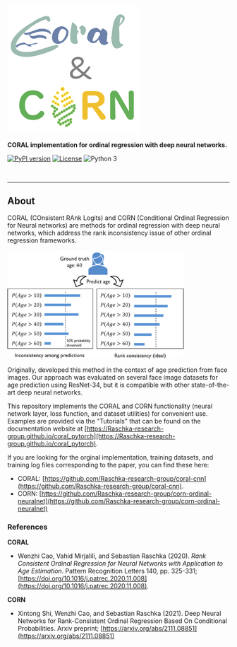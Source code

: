
<img src="./img/corn-coral-logo-alpha.png" width=300>

**CORAL implementation for ordinal regression with deep neural networks.**


[![PyPI version](https://badge.fury.io/py/coral-pytorch.svg)](https://badge.fury.io/py/coral-pytorch)
[![License](https://img.shields.io/badge/license-MIT-blue.svg)](https://github.com/rasbt/coral_pytorch/blob/master/LICENSE)
![Python 3](https://img.shields.io/badge/python-3-blue.svg)

<br>

---

## About  

CORAL (COnsistent RAnk Logits) and CORN (Conditional Ordinal Regression for Neural networks) are methods for ordinal regression with deep neural networks, which address the rank inconsistency issue of other ordinal regression frameworks.

<img src="img/figure1.jpg" width=400>

Originally, developed this method in the context of age prediction from face images. Our approach was evaluated on several face image datasets for age prediction using ResNet-34, but it is compatible with other state-of-the-art deep neural networks.

This repository implements the CORAL and CORN functionality (neural network layer, loss function, and dataset utilities) for convenient use. Examples are provided via the "Tutorials" that can be found on the documentation website at [https://Raschka-research-group.github.io/coral_pytorch](https://Raschka-research-group.github.io/coral_pytorch).

If you are looking for the orginal implementation, training datasets, and training log files corresponding to the paper, you can find these here: 

- CORAL: [https://github.com/Raschka-research-group/coral-cnn](https://github.com/Raschka-research-group/coral-cnn).
- CORN: [https://github.com/Raschka-research-group/corn-ordinal-neuralnet](https://github.com/Raschka-research-group/corn-ordinal-neuralnet) 



### References



**CORAL**

- Wenzhi Cao, Vahid Mirjalili, and Sebastian Raschka (2020).  *Rank Consistent Ordinal Regression for Neural Networks with Application to Age Estimation*. Pattern Recognition Letters 140, pp. 325-331; [https://doi.org/10.1016/j.patrec.2020.11.008](https://doi.org/10.1016/j.patrec.2020.11.008).


**CORN**

- Xintong Shi, Wenzhi Cao, and Sebastian Raschka (2021). Deep Neural Networks for Rank-Consistent Ordinal Regression Based On Conditional Probabilities. Arxiv preprint;  [https://arxiv.org/abs/2111.08851](https://arxiv.org/abs/2111.08851)